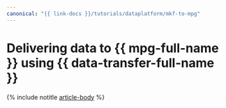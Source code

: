 ```yaml
---
canonical: "{{ link-docs }}/tutorials/dataplatform/mkf-to-mpg"
---
```


# Delivering data to {{ mpg-full-name }} using {{ data-transfer-full-name }}


{% include notitle [article-body](../../_tutorials/dataplatform/datatransfer/mkf-to-mpg.md) %}
